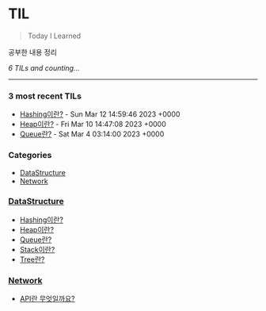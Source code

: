 # TIL
> Today I Learned

공부한 내용 정리

_6 TILs and counting..._

---

### 3 most recent TILs

- [Hashing이란?](DataStructure/HashTable.md) - Sun Mar 12 14:59:46 2023 +0000
- [Heap이란?](DataStructure/Heap(PriorityQueue).md) - Fri Mar 10 14:47:08 2023 +0000
- [Queue란?](DataStructure/Queue.md) - Sat Mar 4 03:14:00 2023 +0000

### Categories

- [DataStructure](#DataStructure)
- [Network](#Network)

### [DataStructure](#DataStructure)
- [Hashing이란?](DataStructure/HashTable.md)
- [Heap이란?](DataStructure/Heap(PriorityQueue).md)
- [Queue란?](DataStructure/Queue.md)
- [Stack이란?](DataStructure/Stack.md)
- [Tree란?](DataStructure/Tree.md)

### [Network](#Network)
- [API란 무엇일까요?](Network/RESTAPI.md)

[1]: https://simonwillison.net/2020/Apr/20/self-rewriting-readme/
[2]: https://github.com/jbranchaud/til
[3]: https://github.com/cflynn07/github-action-til-autoformat-readme

